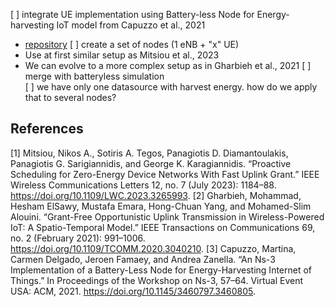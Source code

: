 [ ] integrate UE implementation using Battery-less Node for Energy-harvesting IoT model from Capuzzo et al., 2021
  - [repository](https://github.com/signetlabdei/capacitor-ns3)
[ ] create a set of nodes (1 eNB + "x" UE)  
  - Use at first similar setup as Mitsiou et al., 2023
  - We can evolve to a more complex setup as in Gharbieh et al., 2021
[ ] merge with batteryless simulation  
[ ] we have only one datasource with harvest energy. how do we apply that to several nodes?  



## References
[1] Mitsiou, Nikos A., Sotiris A. Tegos, Panagiotis D. Diamantoulakis, Panagiotis G. Sarigiannidis, and George K. Karagiannidis. “Proactive Scheduling for Zero-Energy Device Networks With Fast Uplink Grant.” IEEE Wireless Communications Letters 12, no. 7 (July 2023): 1184–88. https://doi.org/10.1109/LWC.2023.3265993.
[2] Gharbieh, Mohammad, Hesham ElSawy, Mustafa Emara, Hong-Chuan Yang, and Mohamed-Slim Alouini. “Grant-Free Opportunistic Uplink Transmission in Wireless-Powered IoT: A Spatio-Temporal Model.” IEEE Transactions on Communications 69, no. 2 (February 2021): 991–1006. https://doi.org/10.1109/TCOMM.2020.3040210.
[3] Capuzzo, Martina, Carmen Delgado, Jeroen Famaey, and Andrea Zanella. “An Ns-3 Implementation of a Battery-Less Node for Energy-Harvesting Internet of Things.” In Proceedings of the Workshop on Ns-3, 57–64. Virtual Event USA: ACM, 2021. https://doi.org/10.1145/3460797.3460805.
